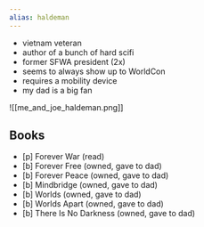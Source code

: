 ```yaml
---
alias: haldeman
---
```


- vietnam veteran
- author of a bunch of hard scifi
- former SFWA president (2x) 
- seems to always show up to WorldCon
- requires a mobility device
- my dad is a big fan

![[me_and_joe_haldeman.png]]
## Books
- [p] Forever War (read)
- [b] Forever Free (owned, gave to dad)
- [b] Forever Peace (owned, gave to dad)
- [b] Mindbridge (owned, gave to dad)
- [b] Worlds (owned, gave to dad)
- [b] Worlds Apart (owned, gave to dad)
- [b] There Is No Darkness (owned, gave to dad)